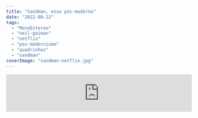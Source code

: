 ```yaml
---
title: "Sandman, esse pós-moderno"
date: "2022-08-22"
tags: 
  - "MonoEstereo"
  - "neil-gaiman"
  - "netflix"
  - "pos-modernismo"
  - "quadrinhos"
  - "sandman"
coverImage: "sandman-netflix.jpg"
---
```


<iframe src="https://anchor.fm/MonoEstéreo/embed/episodes/Sandman--esse-ps-moderno-e1mpe00" height="102px" width="100%" frameborder="0" scrolling="no"></iframe>
